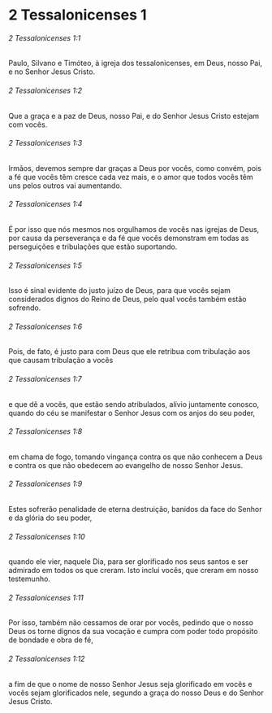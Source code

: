 # 2 Tessalonicenses 1

###### 2 Tessalonicenses 1:1

Paulo, Silvano e Timóteo, à igreja dos tessalonicenses, em Deus, nosso Pai, e no Senhor Jesus Cristo.

###### 2 Tessalonicenses 1:2

Que a graça e a paz de Deus, nosso Pai, e do Senhor Jesus Cristo estejam com vocês.

###### 2 Tessalonicenses 1:3

Irmãos, devemos sempre dar graças a Deus por vocês, como convém, pois a fé que vocês têm cresce cada vez mais, e o amor que todos vocês têm uns pelos outros vai aumentando.

###### 2 Tessalonicenses 1:4

É por isso que nós mesmos nos orgulhamos de vocês nas igrejas de Deus, por causa da perseverança e da fé que vocês demonstram em todas as perseguições e tribulações que estão suportando.

###### 2 Tessalonicenses 1:5

Isso é sinal evidente do justo juízo de Deus, para que vocês sejam considerados dignos do Reino de Deus, pelo qual vocês também estão sofrendo.

###### 2 Tessalonicenses 1:6

Pois, de fato, é justo para com Deus que ele retribua com tribulação aos que causam tribulação a vocês

###### 2 Tessalonicenses 1:7

e que dê a vocês, que estão sendo atribulados, alívio juntamente conosco, quando do céu se manifestar o Senhor Jesus com os anjos do seu poder,

###### 2 Tessalonicenses 1:8

em chama de fogo, tomando vingança contra os que não conhecem a Deus e contra os que não obedecem ao evangelho de nosso Senhor Jesus.

###### 2 Tessalonicenses 1:9

Estes sofrerão penalidade de eterna destruição, banidos da face do Senhor e da glória do seu poder,

###### 2 Tessalonicenses 1:10

quando ele vier, naquele Dia, para ser glorificado nos seus santos e ser admirado em todos os que creram. Isto inclui vocês, que creram em nosso testemunho.

###### 2 Tessalonicenses 1:11

Por isso, também não cessamos de orar por vocês, pedindo que o nosso Deus os torne dignos da sua vocação e cumpra com poder todo propósito de bondade e obra de fé,

###### 2 Tessalonicenses 1:12

a fim de que o nome de nosso Senhor Jesus seja glorificado em vocês e vocês sejam glorificados nele, segundo a graça do nosso Deus e do Senhor Jesus Cristo.

